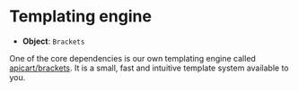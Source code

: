 # Templating engine
- **Object**: `Brackets`

One of the core dependencies is our own templating engine called [apicart/brackets](https://github.com/apicart/brackets).
It is a small, fast and intuitive template system available to you.
